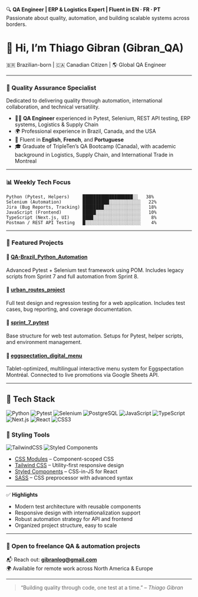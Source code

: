 🔍 **QA Engineer | ERP & Logistics Expert | Fluent in EN · FR · PT**  
Passionate about quality, automation, and building scalable systems across borders.

# 👋 Hi, I’m Thiago Gibran (Gibran_QA)

🇧🇷 Brazilian-born | 🇨🇦 Canadian Citizen | 🌎 Global QA Engineer

---

### 🧪 Quality Assurance Specialist
Dedicated to delivering quality through automation, international collaboration, and technical versatility.

- 👨‍💻 **QA Engineer** experienced in Pytest, Selenium, REST API testing, ERP systems, Logistics & Supply Chain  
- 🌍 Professional experience in Brazil, Canada, and the USA  
- 💬 Fluent in **English**, **French**, and **Portuguese**  
- 🎓 Graduate of TripleTen’s QA Bootcamp (Canada), with academic background in Logistics, Supply Chain, and International Trade in Montreal  

---

### 📊 Weekly Tech Focus
```
Python (Pytest, Helpers)     ███████████████████░░   38%
Selenium (Automation)        ██████████░░░░░░░░░░░░   22%
Jira (Bug Reports, Tracking) ████████░░░░░░░░░░░░░░   18%
JavaScript (Frontend)        █████░░░░░░░░░░░░░░░░░   10%
TypeScript (Next.js, UI)     ████░░░░░░░░░░░░░░░░░░    8%
Postman / REST API Testing   █░░░░░░░░░░░░░░░░░░░░░    4%
```

---

### 🚀 Featured Projects

#### 🔹 [QA-Brazil_Python_Automation](https://github.com/Gibran-T/QA-Brazil_Python_Automation)  
Advanced Pytest + Selenium test framework using POM. Includes legacy scripts from Sprint 7 and full automation from Sprint 8.

#### 🔹 [urban_routes_project](https://github.com/Gibran-T/urban_routes_project)  
Full test design and regression testing for a web application. Includes test cases, bug reporting, and coverage documentation.

#### 🔹 [sprint_7_pytest](https://github.com/Gibran-T/sprint_7_pytest)  
Base structure for web test automation. Setups for Pytest, helper scripts, and environment management.

#### 🔹 [eggspectation_digital_menu](https://github.com/Gibran-T/eggspectation_digital_menu)  
Tablet-optimized, multilingual interactive menu system for Eggspectation Montréal. Connected to live promotions via Google Sheets API.

---

## 🧰 Tech Stack

![Python](https://img.shields.io/badge/Python-3670A0?style=for-the-badge&logo=python&logoColor=fff)
![Pytest](https://img.shields.io/badge/Pytest-0A0A0A?style=for-the-badge&logo=pytest&logoColor=white)
![Selenium](https://img.shields.io/badge/Selenium-43B02A?style=for-the-badge&logo=selenium&logoColor=white)
![PostgreSQL](https://img.shields.io/badge/PostgreSQL-316192?style=for-the-badge&logo=postgresql&logoColor=white)
![JavaScript](https://img.shields.io/badge/JavaScript-323330?style=for-the-badge&logo=javascript&logoColor=F7DF1E)
![TypeScript](https://img.shields.io/badge/TypeScript-007ACC?style=for-the-badge&logo=typescript&logoColor=white)
![Next.js](https://img.shields.io/badge/Next.js-000?style=for-the-badge&logo=next.js&logoColor=white)
![React](https://img.shields.io/badge/React-20232A?style=for-the-badge&logo=react&logoColor=61DAFB)
![CSS3](https://img.shields.io/badge/CSS3-1572B6?style=for-the-badge&logo=css3&logoColor=white)

### 🎨 Styling Tools

![TailwindCSS](https://img.shields.io/badge/Tailwind_CSS-38B2AC?style=for-the-badge&logo=tailwind-css&logoColor=white)
![Styled Components](https://img.shields.io/badge/styled--components-DB7093?style=for-the-badge&logo=styled-components&logoColor=white)

- [CSS Modules](https://github.com/css-modules/css-modules) – Component-scoped CSS  
- [Tailwind CSS](https://tailwindcss.com/) – Utility-first responsive design  
- [Styled Components](https://styled-components.com/) – CSS-in-JS for React  
- [SASS](https://sass-lang.com/) – CSS preprocessor with advanced syntax  

---

✅ **Highlights**
- Modern test architecture with reusable components
- Responsive design with internationalization support
- Robust automation strategy for API and frontend
- Organized project structure, easy to scale

---

### 💼 Open to freelance QA & automation projects  
📬 Reach out: **[gibranlog@gmail.com](mailto:gibranlog@gmail.com)**  
🌍 Available for remote work across North America & Europe  

---

> “Building quality through code, one test at a time.” – *Thiago Gibran*
